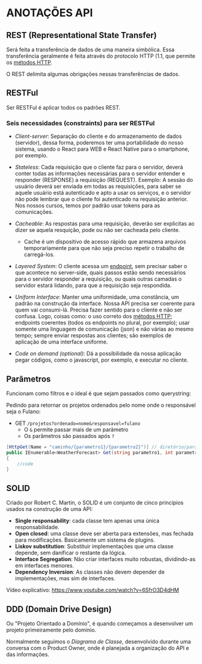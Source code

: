 # ANOTAÇÕES API

## REST (Representational State Transfer)

Será feita a transferência de dados de uma maneira simbólica. Essa transferência geralmente é feita através do protocolo HTTP (1.1, que permite os [métodos HTTP](#métodos-http).

O REST delimita algumas obrigações nessas transferências de dados.


## RESTFul

Ser RESTFul é aplicar todos os padrões REST.


### Seis necessidades (constraints) para ser RESTFul

- *Client-server*: Separação do cliente e do armazenamento de dados (servidor), dessa forma, poderemos ter uma portabilidade do nosso sistema, usando o React para WEB e React Native para o smartphone, por exemplo.

- *Stateless*: Cada requisição que o cliente faz para o servidor, deverá conter todas as informações necessárias para o servidor entender e responder (RESPONSE) a requisição (REQUEST). Exemplo: A sessão do usuário deverá ser enviada em todas as requisições, para saber se aquele usuário está autenticado e apto a usar os serviços, e o servidor não pode lembrar que o cliente foi autenticado na requisição anterior. Nos nossos cursos, temos por padrão usar tokens para as comunicações.

- *Cacheable*: As respostas para uma requisição, deverão ser explicitas ao dizer se aquela resquição, pode ou não ser cacheada pelo cliente.
	- Cache é um dispositivo de acesso rápido que armazena arquivos temporariamente para que não seja preciso repetir o trabalho de carregá-los.

- *Layered System*: O cliente acessa um [endpoint](#endpoint), sem precisar saber o que acontece no server-side, quais passos estão sendo necessários para o servidor responder a requisição, ou quais outras camadas o servidor estará lidando, para que a requisição seja respondida.

- *Uniform Interface*: Manter uma uniformidade, uma constância, um padrão na construção da interface. Nossa API precisa ser coerente para quem vai consumi-lá. Precisa fazer sentido para o cliente e não ser confusa. Logo, coisas como: o uso correto dos [métodos HTTP](#métodos-http); endpoints coerentes (todos os endpoints no plural, por exemplo); usar somente uma linguagem de comunicação (json) e não várias ao mesmo tempo; sempre enviar respostas aos clientes; são exemplos de aplicação de uma interface uniforme.

- *Code on demand (optional)*: Dá a possibilidade da nossa aplicação pegar códigos, como o javascript, por exemplo, e executar no cliente.


## Parâmetros

Funcionam como filtros e o ideal é que sejam passados como querystring:

Pedindo para retornar os projetos ordenados pelo nome onde o responsável seja o Fulano:

- GET `/projetos?ordenado=nome&responsavel=fulano` 
	- O `&` permite passar mais de um parâmetro
	- Os parâmetros são passados após `?`

```cs
[HttpGet(Name = "caminho/{parametro1}/{parametro2}")] // diretório/param1/param2
public IEnumerable<WeatherForecast> Get(string parametro1, int parametro2) //get parâmetros
{
	//code
}
```


## SOLID

Criado por Robert C. Martin, o SOLID é um conjunto de cinco princípios usados na construção de uma API:

- **Single responsability**: cada classe tem apenas uma única responsabilidade.
- **Open closed**: uma classe deve ser aberta para extensões, mas fechada para modificações. Basicamente um sistema de plugins.
- **Liskov substitution**: Substituir implementações que uma classe depende, sem danificar o restante da lógica.
- **Interface Segregation**: Não criar interfaces muito robustas, dividindo-as em interfaces menores.
- **Dependency Inversion**: As classes não devem  depender de implementações, mas sim de interfaces.

Vídeo explicativo: https://www.youtube.com/watch?v=6SfrO3D4dHM


## DDD (Domain Drive Design)

Ou "Projeto Orientado a Domínio", é quando começamos a desenvolver um projeto primeiramente pelo domínio.

Normalmente seguimos o *Diagrama de Classe*, desenvolvido durante uma conversa com o Product Owner, onde é planejada a organização do API e das informações.
